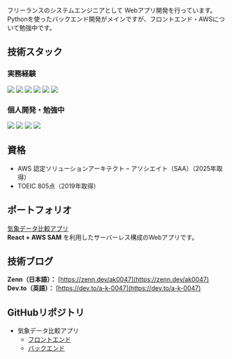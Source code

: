 フリーランスのシステムエンジニアとして Webアプリ開発を行っています。  
Pythonを使ったバックエンド開発がメインですが、フロントエンド・AWSについて勉強中です。


## 技術スタック

### 実務経験
<p align="left">
  <img src="https://img.shields.io/badge/Python-3776AB?style=for-the-badge&logo=python&logoColor=white" />
  <img src="https://img.shields.io/badge/FastAPI-009688?style=for-the-badge&logo=fastapi&logoColor=white" />
  <img src="https://img.shields.io/badge/Django-092E20?style=for-the-badge&logo=django&logoColor=white" />
  <img src="https://img.shields.io/badge/AWS-232F3E?style=for-the-badge&logo=amazon-aws&logoColor=white" />
  <img src="https://img.shields.io/badge/Excel%20VBA-217346?style=for-the-badge&logo=microsoft-excel&logoColor=white" />
  <img src="https://img.shields.io/badge/RPA-AEC6CF?style=for-the-badge&logo=automattic&logoColor=black" />
</p>

### 個人開発・勉強中
<p align="left">
  <img src="https://img.shields.io/badge/TypeScript-3178C6?style=for-the-badge&logo=typescript&logoColor=white" />
  <img src="https://img.shields.io/badge/JavaScript-F7DF1E?style=for-the-badge&logo=javascript&logoColor=black" />

  <img src="https://img.shields.io/badge/React-61DAFB?style=for-the-badge&logo=react&logoColor=black" />

  <img src="https://img.shields.io/badge/AWS-232F3E?style=for-the-badge&logo=amazon-aws&logoColor=white" />
</p>

## 資格
- AWS 認定ソリューションアーキテクト – アソシエイト（SAA）（2025年取得）
- TOEIC 805点（2019年取得）


## ポートフォリオ
[気象データ比較アプリ](https://d3najlyap0uyr2.cloudfront.net/)  
**React + AWS SAM** を利用したサーバーレス構成のWebアプリです。


## 技術ブログ
**Zenn（日本語）：** [https://zenn.dev/ak0047](https://zenn.dev/ak0047)  
**Dev.to（英語）：** [https://dev.to/a-k-0047](https://dev.to/a-k-0047)  


## GitHubリポジトリ
- 気象データ比較アプリ
  - [フロントエンド](https://github.com/a-k-0047/weather-app-front)
  - [バックエンド](https://github.com/a-k-0047/weather-app-server)


